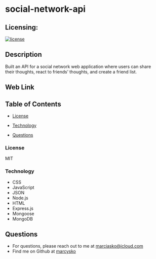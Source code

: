 # social-network-api

## Licensing:
  [![license](https://img.shields.io/badge/license-MIT-yellow)](https://shields.io)

## Description
Built an API for a social network web application where users can share their thoughts, react to friends’ thoughts, and create a friend list.



 
## Web Link







## Table of Contents
 
  * [License](#License)
  
  * [Technology](#Technology)
  
  * [Questions](#Questions)
 




### License
MIT
### Technology

- CSS
- JavaScript
- JSON
- Node.js
- HTML 
- Express.js
- Mongoose
- MongoDB 







## Questions
* For questions, please reach out to me at marciasko@icloud.com
* Find me on Github at [marcysko](http://github.com/marcysko)
